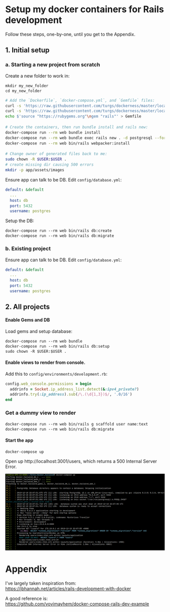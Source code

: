 # Setup my docker containers for Rails development

Follow these steps, one-by-one, until you get to the Appendix.

## 1. Initial setup

### a. Starting a new project from scratch

Create a new folder to work in:

```
mkdir my_new_folder
cd my_new_folder
```

```bash
# Add the `Dockerfile`, `docker-compose.yml`, and `Gemfile` files:
curl -s 'https://raw.githubusercontent.com/turgs/dockerness/master/local_rails/Dockerfile' > Dockerfile
curl -s 'https://raw.githubusercontent.com/turgs/dockerness/master/local_rails/docker-compose.yml' > docker-compose.yml
echo $'source "https://rubygems.org"\ngem "rails"' > Gemfile

# Create the containers, then run bundle install and rails new:
docker-compose run --rm web bundle install
docker-compose run --rm web bundle exec rails new . -d postgresql --force --skip-keeps --skip-action-mailer --skip-action-cable --skip-test --skip-git
docker-compose run --rm web bin/rails webpacker:install

# Change owner of generated files back to me:
sudo chown -R $USER:$USER .
# create missing dir causing 500 errors
mkdir -p app/assets/images
```

Ensure app can talk to be DB. Edit `config/database.yml`:

```yml
default: &default
  ...
  host: db
  port: 5432
  username: postgres
```

Setup the DB:

```shell
docker-compose run --rm web bin/rails db:create
docker-compose run --rm web bin/rails db:migrate
```

### b. Existing project

Ensure app can talk to be DB. Edit `config/database.yml`:

```yml
default: &default
  ...
  host: db
  port: 5432
  username: postgres
```

## 2. All projects

#### Enable Gems and DB

Load gems and setup database:

```shell
docker-compose run --rm web bundle
docker-compose run --rm web bin/rails db:setup
sudo chown -R $USER:$USER .
```

#### Enable views to render from console.

Add this to `config/environments/development.rb`:

```ruby
config.web_console.permissions = begin
  addrinfo = Socket.ip_address_list.detect(&:ipv4_private?)
  addrinfo.try(:ip_address).sub(/\.(\d{1,3})$/, '.0/16')
end
```

### Get a dummy view to render

```shell
docker-compose run --rm web bin/rails g scaffold user name:text
docker-compose run --rm web bin/rails db:migrate
```


#### Start the app

```
docker-compose up
```

Open up http://localhost:3001/users, which returns a 500 Internal Server Error.

![error](500_error.png)


# Appendix

I've largely taken inspiration from:  
https://jbhannah.net/articles/rails-development-with-docker

A good reference is:  
https://github.com/vovimayhem/docker-compose-rails-dev-example
